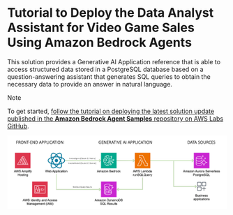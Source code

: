 # Tutorial to Deploy the Data Analyst Assistant for Video Game Sales Using Amazon Bedrock Agents

This solution provides a Generative AI Application reference that is able to access structured data stored in a PostgreSQL database based on a question-answering assistant that generates SQL queries to obtain the necessary data to provide an answer in natural language.

> [!NOTE] 
> To get started, [follow the tutorial on deploying the latest solution update published in the **Amazon Bedrock Agent Samples** repository on AWS Labs GitHub](https://github.com/awslabs/amazon-bedrock-agent-samples/tree/main/examples/agents/video_games_sales_assistant_with_amazon_bedrock_agents).

![Video Games Sales Assistant](images/gen-ai-assistant-diagram.png)
